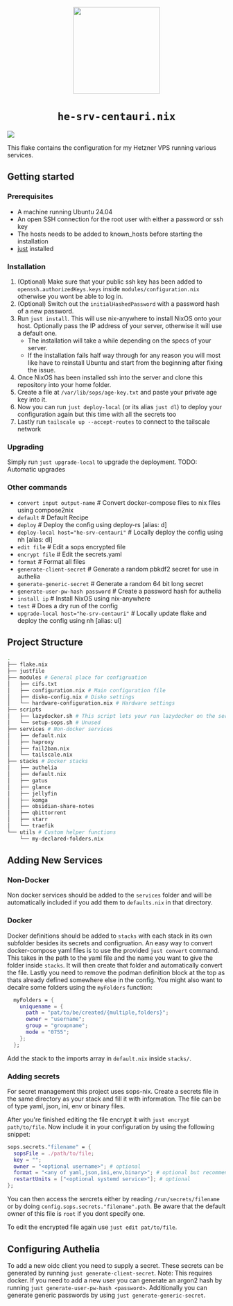 <p align="center">
    <img src="https://nixos.wiki/images/thumb/2/20/Home-nixos-logo.png/414px-Home-nixos-logo.png" width=200/>
    <h1 align="center"><code>he-srv-centauri.nix</code></h1>
    <div style="display: grid;" align="center">
    </div>
    <img align="center" src="https://uptime.kuipr.de/api/v1/endpoints/infrastructure_he-srv-centauri/uptimes/30d/badge.svg"/>
</p>
This flake contains the configuration for my Hetzner VPS running various services.

## Getting started

### Prerequisites

- A machine running Ubuntu 24.04
- An open SSH connection for the root user with either a password or ssh key
- The hosts needs to be added to known_hosts before starting the installation
- [just](https://github.com/casey/just) installed

### Installation

1. (Optional) Make sure that your public ssh key has been added to `openssh.authorizedKeys.keys` inside `modules/configuration.nix` otherwise you wont be able to log in.
2. (Optional) Switch out the `initialHashedPassword` with a password hash of a new password.
3. Run `just install`. This will use nix-anywhere to install NixOS onto your host. Optionally pass the IP address of your server, otherwise it will use a default one.
    - The installation will take a while depending on the specs of your server.
    - If the installation fails half way through for any reason you will most like have to reinstall Ubuntu and start from the beginning after fixing the issue.
4. Once NixOS has been installed ssh into the server and clone this repository into your home folder.
5. Create a file at `/var/lib/sops/age-key.txt` and paste your private age key into it.
6. Now you can run `just deploy-local`  (or its alias `just dl`) to deploy your configuration again but this time with all the secrets too
7. Lastly run `tailscale up --accept-routes` to connect to the tailscale network

### Upgrading

Simply run `just upgrade-local` to upgrade the deployment.
TODO: Automatic upgrades

### Other commands

- `convert input output-name`            # Convert docker-compose files to nix files using compose2nix
- `default`                              # Default Recipe
- `deploy`                               # Deploy the config using deploy-rs [alias: d]
- `deploy-local host="he-srv-centauri"`  # Locally deploy the config using nh [alias: dl]
- `edit file`                            # Edit a sops encrypted file
- `encrypt file`                         # Edit the secrets.yaml
- `format`                               # Format all files
- `generate-client-secret`               # Generate a random pbkdf2 secret for use in authelia
- `generate-generic-secret`              # Generate a random 64 bit long secret
- `generate-user-pw-hash password`       # Create a password hash for authelia
- `install ip`                           # Install NixOS using nix-anywhere
- `test`                                 # Does a dry run of the config
- `upgrade-local host="he-srv-centauri"` # Locally update flake and deploy the config using nh [alias: ul]

## Project Structure

```bash
.
├── flake.nix
├── justfile
├── modules # General place for configruation
│   ├── cifs.txt
│   ├── configuration.nix # Main configuration file
│   ├── disko-config.nix # Disko settings   
│   └── hardware-configuration.nix # Hardware settings
├── scripts
│   ├── lazydocker.sh # This script lets your run lazydocker on the server. Run with sudo
│   └── setup-sops.sh # Unused
├── services # Non-docker services 
│   ├── default.nix
│   ├── haproxy
│   ├── fail2ban.nix
│   └── tailscale.nix
├── stacks # Docker stacks
│   ├── authelia
│   ├── default.nix
│   ├── gatus
│   ├── glance
│   ├── jellyfin
│   ├── komga
│   ├── obsidian-share-notes
│   ├── qbittorrent
│   ├── starr
│   └── traefik
└── utils # Custom helper functions
    └── my-declared-folders.nix
```

## Adding New Services

### Non-Docker

Non docker services should be added to the `services` folder and will be automatically included if you add them to `defaults.nix` in that directory.

### Docker

Docker definitions should be added to `stacks` with each stack in its own subfolder besides its secrets and configruation. An easy way to convert docker-compose yaml files is to use
the provided `just convert` command. This takes in the path to the yaml file and the name you want to give the folder inside `stacks`. It will then create that folder and 
automatically convert the file. Lastly you need to remove the podman definition block at the top as thats already defined somewhere else in the config. 
You might also want to decalre some folders using the `myFolders` function:
```nix
  myFolders = {
    uniquename = {
      path = "pat/to/be/created/{multiple,folders}";
      owner = "username";
      group = "groupname";
      mode = "0755";
    };
  };
```
Add the stack to the imports array in `default.nix` inside `stacks/`.

### Adding secrets

For secret management this project uses sops-nix. Create a secrets file in the same directory as your stack and fill it with information. The file can be of type yaml, json, ini, env
or binary files.

After you're finished editing the file encrypt it with `just encrypt path/to/file`. Now include it in your configuration by using the following snippet:
```nix
sops.secrets."filename" = {
  sopsFile = ./path/to/file;
  key = "";
  owner = "<optional username>"; # optional
  format = "<any of yaml,json,ini,env,binary>"; # optional but recommended
  restartUnits = ["<optional systemd service>"]; # optional
};
```
You can then access the sercrets either by reading `/run/secrets/filename` or by doing `config.sops.secrets."filename".path`. Be aware that the default owner of this file is `root` if
you dont specify one.

To edit the encrypted file again use `just edit pat/to/file`.

## Configuring Authelia

To add a new oidc client you need to supply a secret. These secrets can be generated by running `just generate-client-secret`. Note: This requires docker.
If you need to add a new user you can generate an argon2 hash by running `just generate-user-pw-hash <password>`. Additionally you can generate generic passwords by using `just generate-generic-secret`.
